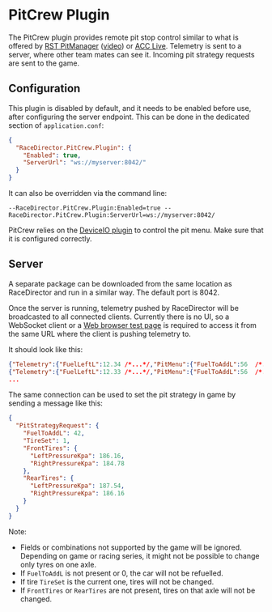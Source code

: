 ﻿# PitCrew Plugin

The PitCrew plugin provides remote pit stop control similar to what is offered by
[RST PitManager](https://racingsimtools.com/add-ons) ([video](https://youtu.be/HaRj2sznYLA))
or [ACC Live](https://accdrive.com/). Telemetry is sent to a server, where other team mates
can see it. Incoming pit strategy requests are sent to the game.

## Configuration

This plugin is disabled by default, and it needs to be enabled before use, after configuring
the server endpoint. This can be done in the dedicated section of `application.conf`:

```json
{
  "RaceDirector.PitCrew.Plugin": {
    "Enabled": true,
    "ServerUrl": "ws://myserver:8042/"
  }
}
```

It can also be overridden via the command line:

```
--RaceDirector.PitCrew.Plugin:Enabled=true --RaceDirector.PitCrew.Plugin:ServerUrl=ws://myserver:8042/
```

PitCrew relies on the [DeviceIO plugin](DeviceIO.md) to control the pit menu. Make sure that it
is configured correctly.

## Server

A separate package can be downloaded from the same location as RaceDirector and run in a similar
way. The default port is 8042.

Once the server is running, telemetry pushed by RaceDirector will be broadcasted to all
connected clients. Currently there is no UI, so a WebSocket client or a
[Web browser test page](http://livepersoninc.github.io/ws-test-page/) is required to access it
from the same URL where the client is pushing telemetry to.

It should look like this:
```json lines
{"Telemetry":{"FuelLeftL":12.34 /*...*/,"PitMenu":{"FuelToAddL":56  /*...*/}}}
{"Telemetry":{"FuelLeftL":12.33 /*...*/,"PitMenu":{"FuelToAddL":56  /*...*/}}}
...
```

The same connection can be used to set the pit strategy in game by sending a message like this:
```json
{
  "PitStrategyRequest": {
    "FuelToAddL": 42,
    "TireSet": 1,
    "FrontTires": {
      "LeftPressureKpa": 186.16,
      "RightPressureKpa": 184.78
    },
    "RearTires": {
      "LeftPressureKpa": 187.54,
      "RightPressureKpa": 186.16
    }
  }
}
```

Note:
 - Fields or combinations not supported by the game will be ignored. Depending on game or racing series, it might not be possible to change only tyres on one axle.
 - If `FuelToAddL` is not present or 0, the car will not be refuelled.
 - If tire `TireSet` is the current one, tires will not be changed.
 - If `FrontTires` or `RearTires` are not present, tires on that axle will not be changed.